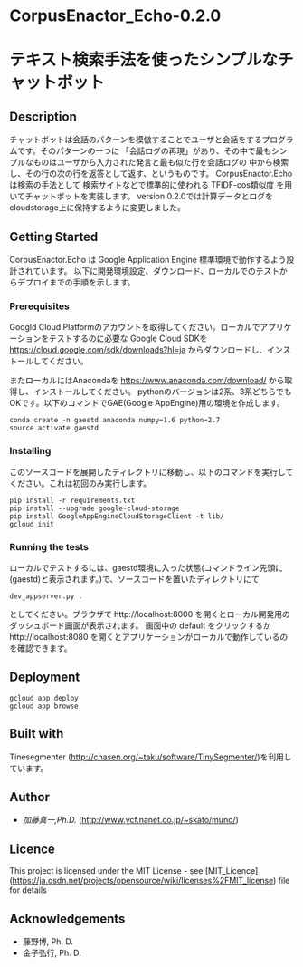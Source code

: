 # CorpusEnactor_Echo-0.2.0
テキスト検索手法を使ったシンプルなチャットボット
====
## Description
チャットボットは会話のパターンを模倣することでユーザと会話をするプログラムです。そのパターンの一つに
「会話ログの再現」があり、その中で最もシンプルなものはユーザから入力された発言と最も似た行を会話ログの
中から検索し、その行の次の行を返答として返す、というものです。 CorpusEnactor.Echo は検索の手法として
検索サイトなどで標準的に使われる TFIDF-cos類似度 を用いてチャットボットを実装します。
version 0.2.0では計算データとログをcloudstorage上に保持するように変更しました。

## Getting Started

CorpusEnactor.Echo は Google Application Engine 標準環境で動作するよう設計されています。
以下に開発環境設定、ダウンロード、ローカルでのテストからデプロイまでの手順を示します。

### Prerequisites

Googld Cloud Platformのアカウントを取得してください。ローカルでアプリケーションをテストするのに必要な
Google Cloud SDKを https://cloud.google.com/sdk/downloads?hl=ja からダウンロードし、インストールしてください。


またローカルにはAnacondaを https://www.anaconda.com/download/ から取得し、インストールしてください。
pythonのバージョンは2系、3系どちらでもOKです。以下のコマンドでGAE(Google AppEngine)用の環境を作成します。

```
conda create -n gaestd anaconda numpy=1.6 python=2.7
source activate gaestd
```

### Installing

このソースコードを展開したディレクトリに移動し、以下のコマンドを実行してください。これは初回のみ実行します。

```
pip install -r requirements.txt
pip install --upgrade google-cloud-storage
pip install GoogleAppEngineCloudStorageClient -t lib/
gcloud init
```



### Running the tests

ローカルでテストするには、gaestd環境に入った状態(コマンドライン先頭に(gaestd)と表示されます。)で、ソースコードを置いたディレクトリにて

```
dev_appserver.py .
```
としてください。ブラウザで http://localhost:8000 を開くとローカル開発用のダッシュボード画面が表示されます。 画面中の default をクリックするか http://localhost:8080 を開くとアプリケーションがローカルで動作しているのを確認できます。

## Deployment

```
gcloud app deploy
gcloud app browse
```

## Built with
Tinesegmenter (http://chasen.org/~taku/software/TinySegmenter/)を利用しています。

## Author

* *加藤真一,Ph.D.* (http://www.ycf.nanet.co.jp/~skato/muno/)


## Licence

This project is licensed under the MIT License - see [MIT_Licence] (https://ja.osdn.net/projects/opensource/wiki/licenses%2FMIT_license) file for details

## Acknowledgements

* 藤野博, Ph. D.
* 金子弘行, Ph. D.
